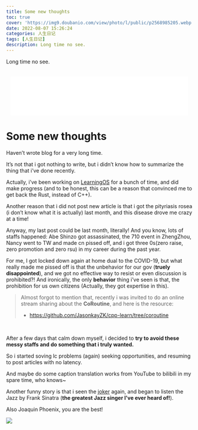 ```yaml
---
title: Some new thoughts
toc: true
cover: 'https://img9.doubanio.com/view/photo/l/public/p2568985205.webp'
date: 2022-08-07 15:26:24
categories: 人生日记
tags: [人生日记]
description: Long time no see.
---
```


Long time no see.

<br/>

<!--more-->



<HTML lang="en">
    <div style="text-align: center;">
    <iframe frameborder="no" border="1" marginwidth="0" marginheight="0" width="480" height="106" src="//music.163.com/outchain/player?type=2&id=31517844&auto=0&height=66"></iframe>
</div>
</HTML>



# **Some new thoughts**

Haven’t wrote blog for a very long time.

It’s not that i got nothing to write, but i didn’t know how to summarize the thing that i’ve done recently.

Actually, i’ve been working on [LearningOS](https://github.com/LearningOS) for a bunch of time, and did make progress (and to be honest, this can be a reason that convinced me to get back the Rust, instead of C++).

Another reason that i did not post new article is that i got the pityriasis rosea (i don’t know what it is actually) last month, and this disease drove me crazy at a time!

Anyway, my last post could be last month, literally! And you know, lots of staffs happened: Abe Shinzo got assassinated, the 710 event in ZhengZhou, Nancy went to TW and made cn pissed off, and i got three 0s(zero raise, zero promotion and zero rsu) in my career during the past year.

For me, I got locked down again at home dual to the COVID-19, but what really made me pissed off is that the unbehavior for our gov (**truely disappointed**), and we got no effective way to resist or even discussion is prohibited?! And ironically, the only **behavior** thing i’ve seen is that, the prohibition for us own citizens (Actually, they got expertise in this).

>   Almost forgot to mention that, recently i was invited to do an online stream sharing about the **CoRoutine**, and here is the resource:
>
>   -   https://github.com/JasonkayZK/cpp-learn/tree/coroutine

<br/>

After a few days that calm down myself, i decided to **try to avoid these messy staffs and do something that i truly wanted.**

So i started soving lc problems (again) seeking opportunities, and resuming to post articles with no latency.

And maybe do some caption translation works from YouTube to bilibili in my spare time, who knows~

Another funny story is that i seen the [joker](https://movie.douban.com/subject/27119724/) again, and began to listen the Jazz by Frank Sinatra (**the greatest Jazz singer I've ever heard of!**).

Also Joaquin Phoenix, you are the best!

![](https://img3.doubanio.com/view/photo/l/public/p2552654890.jpg)

<br/>
